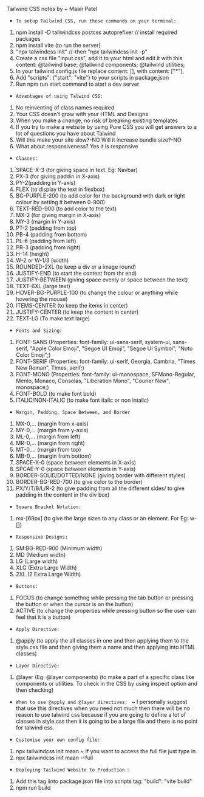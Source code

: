 Tailwind CSS notes by ~ Maan Patel

* `To setup Tailwind CSS, run these commands on your terminal:`
1) npm install -D tailwindcss postcss autoprefixer // install required packages
2) npm install vite (to run the server)
3) "npx talwindcss init" //-then "npx tailwindcss init -p"
4) Create a css file "input.css", add it to your html and edit it with this content:
    @tailwind base;
    @tailwind components;
    @tailwind utilities;
5) In your tailwind.config.js file replace content: [], with content: ["*"],
6) Add "scripts": {"start": "vite"} to your scripts in package.json
7) Run npm run start command to start a dev server

* `Advantages of using Talwind CSS: `
1) No reinventing of class names required
2) Your CSS doesn't grow with your HTML and Designs 
3) When you make a change, no risk of breaking existing templates 
4) If you try to make a website by using Pure CSS you will get answers to a lot of questions you have about Talwind
5) Will this make your site slow?-NO Will it increase bundle size?-NO 
6) What about responsiveness? Yes it is responsive

* `Classes:`
1) SPACE-X-3 (for giving space in text. Eg: Navbar)
2) PX-3 (for giving paddin in X-axis)
3) PY-2(padding in Y-axis)
4) FLEX (to display the text in flexbox)
5) BG-PURPLE-200 (to add color for the background with dark or light colour by setting it between 0-900)
6) TEXT-RED-900 (to add color to the text)
7) MX-2 (for giving margin in X-axis)
8) MY-3 (margin in Y-axis)
9) PT-2 (padding from top)
10) PB-4 (padding from bottom)
11) PL-6 (padding from left)
12) PR-3 (padding from right)
13) H-14 (height)
14) W-2 or W-1/3 (width)
15) ROUNDED-2XL (to keep a div or a image round)
16) JUSTIFY-END (to start the content from thr end)
17) JUSTIFY-BETWEEN (giving space evenly or space between the text)
18) TEXT-6XL (large text)
19) HOVER-BG-PURPLE-100 (to change the colour or anything while hovering the mouse)
20) ITEMS-CENTER (to keep the items in center)
21) JUSTIFY-CENTER (to keep the content in center)
22) TEXT-LG (To make text large)

* `Fonts and Sizing: `
1) FONT-SANS (Properties: font-family: ui-sans-serif, system-ui, sans-serif, "Apple Color Emoji", "Segoe UI Emoji", "Segoe UI Symbol",  "Noto Color Emoji";)
2) FONT-SERIF (Properties: font-family: ui-serif, Georgia, Cambria, "Times New Roman", Times, serif;)
3) FONT-MONO (Properties: font-family: ui-monospace, SFMono-Regular, Menlo, Monaco, Consolas, "Liberation Mono", "Courier New", monospace;)
4) FONT-BOLD (to make font bold)
5) ITALIC/NON-ITALIC (to make font italic or non intalic)

* `Margin, Padding, Space Between, and Border` 
1) MX-0,... (margin from x-axis)
2) MY-0,... (margin from y-axis)
3) ML-0,... (margin from left)
4) MR-0,... (margin from right)
5) MT-0,... (margin from top)
6) MB-0,... (margin from bottom)
7) SPACE-X-0 (space between elements in X-axis)
8) SPCAE-Y-0 (space between elements in Y-axis)
9) BORDER-SOLID/DOTTED/NONE (giving border with different styles)
10) BORDER-BG-RED-700 (to give color to the border)
11) PX/Y/T/B/L/R-2 (to give padding from all the different sides/ to give padding in the content in the div box)

* `Square Bracket Notation:`
1) mx-[69px] (to give the large sizes to any class or an element. For Eg: w-[])

* `Responsive Designs:` 
1) SM:BG-RED-900 (Minimum width)
2) MD (Medium width)
3) LG (Large width)
4) XLG (Extra Large Width)
5) 2XL (2 Extra Large Width)

* `Buttons: `
1) FOCUS (to change somethng while pressing the tab button or pressing the button or when the cursor is on the button)
2) ACTIVE (to change the properties while pressing button so the user can feel that it is a button)

* `Apply Directive:`
1) @apply (to apply the all classes in one and then applying them to the style.css file and then giving them a name and then applying into HTML classes)

* `Layer Directive:` 
1) @layer (Eg: @layer components) (to make a part of a specific class like components or utilities. To check in the CSS by using inspect option and then checking)

* `When to use @apply and @layer directives: `
~ I personally suggest that use this directives when you need not much then there will be no reason to use talwind css because if you are going to define a lot of classes in style.css then it is going to be a large file and there is no point for talwind css. 

* `Customise your own config file: `
1) npx tailwindcss init maan
~ If you want to access the full file just type in 
2) npx tailwindcss init maan --full

* `Deploying Tailwind Website to Production `: 
1) Add this tag iinto package.json file into scripts tag: 
    "build": "vite build"
2) npm run build 

